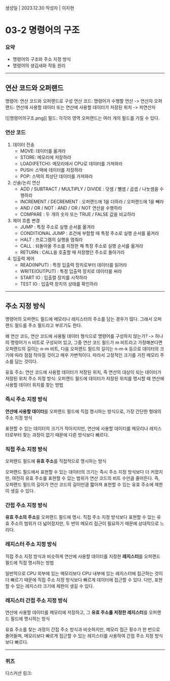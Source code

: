 생성일 | 2023.12.30
작성자 | 이지현
# 03-2 명령어의 구조

### 요약
- 명령어의 구조와 주소 지정 방식
- 명령어의 생김새와 작동 원리

---
## 연산 코드와 오퍼랜드

명령어: 연산 코드와 오퍼랜드로 구성
연산 코드: 명령어가 수행할 연산 -> 연산자
오퍼랜드: 연산에 사용할 데이터 또는 연산에 사용할 데이터가 저장된 위치 -> 피연산자

![[명령어의구조.png]]
필드: 각각의 영역
오퍼랜드는 여러 개의 필드를 가질 수 있다.

### 연산 코드

1. 데이터 전송
	- MOVE: 데이터를 옮겨라
	- STORE: 메모리에 저장하라
	- LOAD(FETCH): 메모리에서 CPU로 데이터를 가져와라
	- PUSH: 스택에 데이터를 저장하라
	- POP: 스택의 최상단 데이터를 가져와라
2. 산술/논리 연산
	- ADD / SUBTRACT / MULTIPLY / DIVIDE : 덧셈 / 뺄셈 / 곱셉 / 나눗셈을 수행하라
	- INCREMENT / DECREMENT : 오퍼랜드에 1을 더하라 / 오퍼랜드에 1을 빼라
	- AND / OR / NOT : AND / OR / NOT 연산을 수행하라
	- COMPARE :  두 개의 숫자 또는 TRUE / FALSE 값을 비교하라
3. 제어 흐름 변경
	- JUMP : 특정 주소로 실행 순서를 옮겨라
	- CONDITIONAL JUMP : 조건에 부합할 때 특정 주소로 실행 순서를 옮겨라
	- HALT : 프로그램의 실행을 멈춰라
	- CALL : 되돌아올 주소를 지정한 채 특정 주소로 실행 순서를 옮겨라
	- RETURN : CALL을 호출할 때 저장했던 주소로 돌아가라
4. 입출력 제어
	- READ(INPUT) : 특정 입출력 장치로부터 데이터를 읽어라
	- WRITE(OUTPUT) : 특정 입출력 장치로 데이터를 써라
	- START IO : 입출렬 장치를 시작하라
	- TEST IO : 입출력 장치의 상태를 확인하라

---

## 주소 지정 방식

명령어의 오퍼랜드 필드에 메모리나 레지스터의 주소를 담는 경우가 많다. 그래서 오퍼랜드 필드를 주소 필드라고 부르기도 한다.

왜 연산 코드, 연산 코드에 사용될 데이터 형식으로 명령어를 구성하지 않는가?
-> 하나의 명령어가 n 비트로 구성되어 있고, 그중 연산 코드 필드가 m 비트라고 가정해본다면 오퍼랜드의 길이는 n-m 비트, 다음 오퍼랜드 필드의 길이는 n-m-k 등으로 데이터의 크기에 따라 점점 작아질 것이고 매우 가변적이다. 따라서 고정적인 크기를 가진 메모리 주소를 담는 것이다.

유효 주소: 연산 코드에 사용할 데이터가 저장된 위치, 즉 연산의 대상이 되는 데이터가 저장된 위치
주소 지정 방식: 오퍼랜드 필드에 데이터가 저장된 위치를 명시할 때 연산에 사용할 데이터 위치를 찾는 방법

### 즉시 주소 지정 방식

**연산에 사용할 데이터**를 오퍼랜드 필드에 직접 명시하는 방식으로, 가장 간단한 형태의 주소 지정 방식

표현할 수 있는 데이터의 크기가 작아지지만, 연산에 사용할 데이터를 메모리나 레지스터로부터 찾는 과정이 없기 때문에 다른 방식보다 빠르다.

### 직접 주소 지정 방식

오퍼랜드 필드에 **유효 주소**를 직접적으로 명시하는 방식

오퍼랜드 필드에서 표현할 수 있는 데이터의 크기는 즉시 주소 지정 방식보다 더 커졌지만, 여전히 유효 주소를 표현할 수 있는 범위가 연산 코드의 비트 수만큼 줄어든다. 즉, 오퍼랜드 필드의 길이가 연산 코드의 길이만큼 짧아져 표현할 수 있는 유효 주소에 제한이 생길 수 있다.

### 간접 주소 지정 방식

**유효 주소의 주소**를 오퍼랜드 필드에 명시. 직접 주소 지정 방식보다 표현할 수 있는 유효 주소의 범위가 더 넓어졌지만, 두 번의 메모리 접근이 필요하기 때문에 상대적으로 느리다.

### 레지스터 주소 지정 방식

직접 주소 지정 방식과 비슷하게 연산에 사용할 데이터를 지정한 **레지스터**를 오퍼랜드 필드에 직접 명시하는 방법

일반적으로 CPU 외부에 있는 메모리보다 CPU 내부에 있는 레지스터에 접근하는 것이 더 빠르기 때문에 직접 주소 지정 방식보다 빠르게 데이터에 접근할 수 있다. 다만, 표현할 수 있는 레지스터 크기에 제한이 생길 수 있다.

### 레지스터 간접 주소 지정 방식

연산에 사용할 데이터를 메모리에 저장하고, 그 **유효 주소를 저정한 레지스터**를 오퍼랜드 필드에 명시하는 방식

유효 주소를 찾는 과정이 간접 주소 방식과 비슷하지만, 메모리 접근 횟수가 한 번으로 줄어들며, 메모리보다 빠르게 접근할 수 있는 레지스터를 사용하여 간접 주소 지정 방식보다 빠르다.

----
### 퀴즈

디스커션 링크: